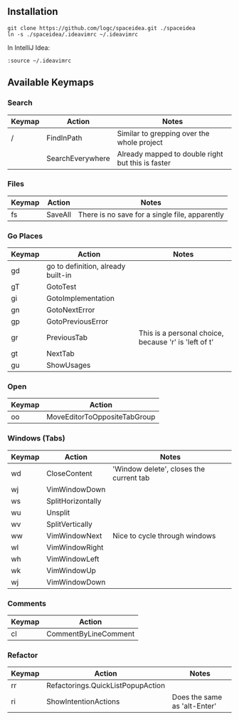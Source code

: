 ## Installation

```
git clone https://github.com/logc/spaceidea.git ./spaceidea
ln -s ./spaceidea/.ideavimrc ~/.ideavimrc
```

In IntelliJ Idea:

```
:source ~/.ideavimrc
```

## Available Keymaps

### Search
| Keymap         | Action           | Notes                                                     |
|----------------|------------------|-----------------------------------------------------------|
| <space>/       | FindInPath       | Similar to grepping over the whole project                |
| <space><space> | SearchEverywhere | Already mapped to double right <shift> but this is faster |

### Files
| Keymap    | Action  | Notes                                          |
|-----------|---------|------------------------------------------------|
| <space>fs | SaveAll | There is no save for a single file, apparently |

### Go Places
| Keymap | Action                             | Notes                                                 |
|--------|------------------------------------|-------------------------------------------------------|
| gd     | go to definition, already built-in |                                                       |
| gT     | GotoTest                           |                                                       |
| gi     | GotoImplementation                 |                                                       |
| gn     | GotoNextError                      |                                                       |
| gp     | GotoPreviousError                  |                                                       |
| gr     | PreviousTab                        | This is a personal choice, because 'r' is 'left of t' |
| gt     | NextTab                            |                                                       |
| gu     | ShowUsages                         |                                                       |

### Open
| Keymap    | Action                       |
|-----------|------------------------------|
| <space>oo | MoveEditorToOppositeTabGroup |

### Windows (Tabs)
| Keymap    | Action            | Notes                                   |
|-----------|-------------------|-----------------------------------------|
| <space>wd | CloseContent      | 'Window delete', closes the current tab |
| <space>wj | VimWindowDown     |                                         |
| <space>ws | SplitHorizontally |                                         |
| <space>wu | Unsplit           |                                         |
| <space>wv | SplitVertically   |                                         |
| <space>ww | VimWindowNext     | Nice to cycle through windows           |
| <space>wl | VimWindowRight    |                                         |
| <space>wh | VimWindowLeft     |                                         |
| <space>wk | VimWindowUp       |                                         |
| <space>wj | VimWindowDown     |                                         |

### Comments
| Keymap    | Action               |
|-----------|----------------------|
| <space>cl | CommentByLineComment |

### Refactor
| Keymap    | Action                            | Notes                        |
|-----------|-----------------------------------|------------------------------|
| <space>rr | Refactorings.QuickListPopupAction |                              |
| <space>ri | ShowIntentionActions              | Does the same as 'alt-Enter' |
